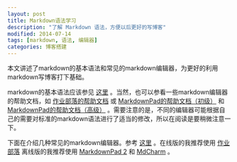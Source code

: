 ```yaml
---
layout: post
title: Markdown语法学习
description: "了解 Markdown 语法，方便以后更好的写博客"
modified: 2014-07-14
tags: [markdown, 语法, 编辑器]
categories: 博客搭建
---
```


本文讲述了markdown的基本语法和常见的markdown编辑器，为更好的利用markdown写博客打下基础。

markdown的基本语法应该参见
[这里](http://wowubuntu.com/markdown/)
。当然，也可以参看一些markdown编辑器的帮助文档，如
[作业部落的帮助文档](https://www.zybuluo.com/mdeditor?url=https%3A%2F%2Fwww.zybuluo.com%2Fstatic%2Feditor%2Fmd-help.markdown)
或
[MarkdownPad的帮助文档（初级）](http://daringfireball.net/projects/markdown/syntax)
和
[MarkdownPad的帮助文档（高级）](https://michelf.ca/projects/php-markdown/extra/)
。需要注意的是，不同的编辑器可能根据自己的需要对标准的markdown语法进行了适当的修改，所以在阅读是要稍微注意一下。

下面在介绍几种常见的markdown编辑器。参考
[这里](http://www.open-open.com/news/view/1be6464)
。在线版的我推荐使用
[作业部落](https://www.zybuluo.com/mdeditor)
离线版的我推荐使用
[MarkdownPad 2](http://markdownpad.com/)
和
[MdCharm](http://www.mdcharm.com/)
。
